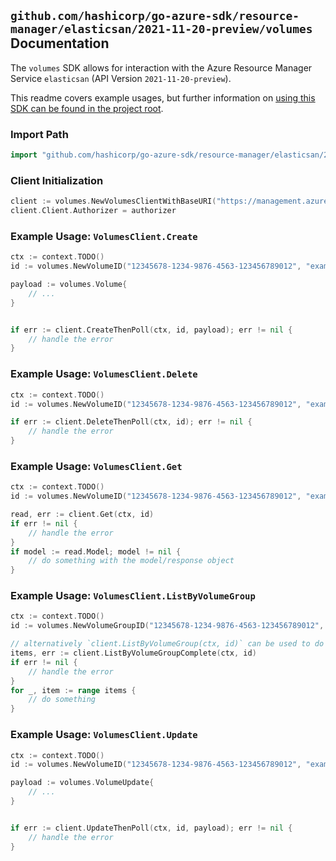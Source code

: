 
## `github.com/hashicorp/go-azure-sdk/resource-manager/elasticsan/2021-11-20-preview/volumes` Documentation

The `volumes` SDK allows for interaction with the Azure Resource Manager Service `elasticsan` (API Version `2021-11-20-preview`).

This readme covers example usages, but further information on [using this SDK can be found in the project root](https://github.com/hashicorp/go-azure-sdk/tree/main/docs).

### Import Path

```go
import "github.com/hashicorp/go-azure-sdk/resource-manager/elasticsan/2021-11-20-preview/volumes"
```


### Client Initialization

```go
client := volumes.NewVolumesClientWithBaseURI("https://management.azure.com")
client.Client.Authorizer = authorizer
```


### Example Usage: `VolumesClient.Create`

```go
ctx := context.TODO()
id := volumes.NewVolumeID("12345678-1234-9876-4563-123456789012", "example-resource-group", "elasticSanValue", "volumeGroupValue", "volumeValue")

payload := volumes.Volume{
	// ...
}


if err := client.CreateThenPoll(ctx, id, payload); err != nil {
	// handle the error
}
```


### Example Usage: `VolumesClient.Delete`

```go
ctx := context.TODO()
id := volumes.NewVolumeID("12345678-1234-9876-4563-123456789012", "example-resource-group", "elasticSanValue", "volumeGroupValue", "volumeValue")

if err := client.DeleteThenPoll(ctx, id); err != nil {
	// handle the error
}
```


### Example Usage: `VolumesClient.Get`

```go
ctx := context.TODO()
id := volumes.NewVolumeID("12345678-1234-9876-4563-123456789012", "example-resource-group", "elasticSanValue", "volumeGroupValue", "volumeValue")

read, err := client.Get(ctx, id)
if err != nil {
	// handle the error
}
if model := read.Model; model != nil {
	// do something with the model/response object
}
```


### Example Usage: `VolumesClient.ListByVolumeGroup`

```go
ctx := context.TODO()
id := volumes.NewVolumeGroupID("12345678-1234-9876-4563-123456789012", "example-resource-group", "elasticSanValue", "volumeGroupValue")

// alternatively `client.ListByVolumeGroup(ctx, id)` can be used to do batched pagination
items, err := client.ListByVolumeGroupComplete(ctx, id)
if err != nil {
	// handle the error
}
for _, item := range items {
	// do something
}
```


### Example Usage: `VolumesClient.Update`

```go
ctx := context.TODO()
id := volumes.NewVolumeID("12345678-1234-9876-4563-123456789012", "example-resource-group", "elasticSanValue", "volumeGroupValue", "volumeValue")

payload := volumes.VolumeUpdate{
	// ...
}


if err := client.UpdateThenPoll(ctx, id, payload); err != nil {
	// handle the error
}
```
